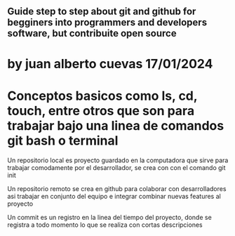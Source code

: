 ## Guide step to step about git and github for begginers into programmers and developers software, but contribuite open source

# by juan alberto cuevas 17/01/2024

# Conceptos basicos como ls, cd, touch, entre otros que son para trabajar bajo una linea de comandos git bash o terminal  

Un repositorio local es proyecto guardado en la computadora que sirve para trabajar comodamente por el desarrollador, se crea con con el comando git init

Un repositorio remoto se crea en github para colaborar con desarrolladores asi trabajar en conjunto del equipo e integrar combinar nuevas features al proyecto

Un commit es un registro en la linea del tiempo del proyecto, donde se registra a todo momento lo que se realiza con cortas descripciones
  